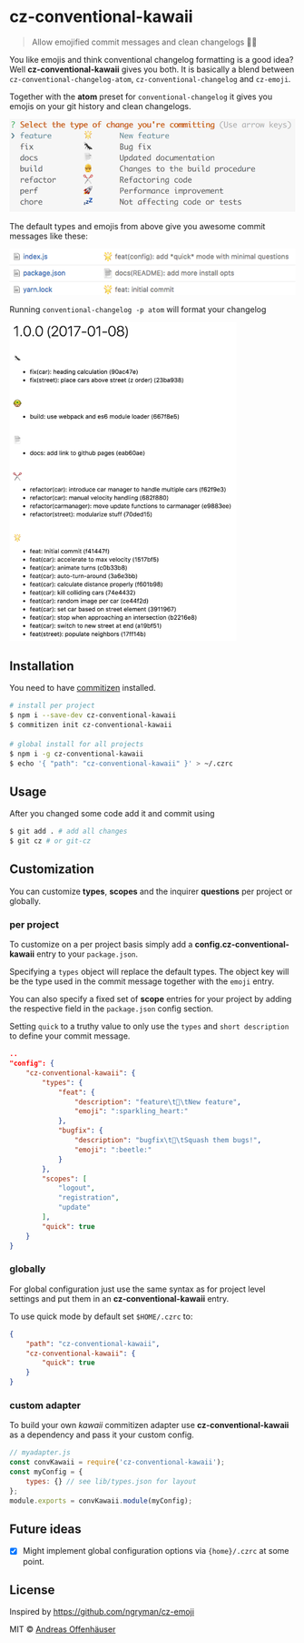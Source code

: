 # cz-conventional-kawaii

> Allow emojified commit messages and clean changelogs 🐼📄

You like emojis and think conventional changelog formatting is a good idea? Well **cz-conventional-kawaii** gives you both. It is basically a blend between `cz-conventional-changelog-atom`, `cz-conventional-changelog` and `cz-emoji`.

Together with the **atom** preset for `conventional-changelog` it gives you emojis on your git history and clean changelogs.

![default types & emojis](./types.png)

The default types and emojis from above give you awesome commit messages like these:

![example messages](./commits.png)

Running `conventional-changelog -p atom` will format your changelog

<img src="changelog.png" width="400"/>

## Installation

You need to have [commitizen](https://github.com/commitizen/cz-cli) installed.

```sh
# install per project
$ npm i --save-dev cz-conventional-kawaii
$ commitizen init cz-conventional-kawaii

# global install for all projects
$ npm i -g cz-conventional-kawaii
$ echo '{ "path": "cz-conventional-kawaii" }' > ~/.czrc
```

## Usage

After you changed some code add it and commit using

```sh
$ git add . # add all changes
$ git cz # or git-cz
```

## Customization

You can customize **types**, **scopes** and the inquirer **questions** per project or globally.

### per project

To customize on a per project basis simply add a **config.cz-conventional-kawaii** entry to your `package.json`.

Specifying a `types` object will replace the default types. The object key will be the type used in the commit message together with the `emoji` entry.

You can also specify a fixed set of **scope** entries for your project by adding the respective field in the `package.json` config section.

Setting `quick` to a truthy value to only use the `types` and `short description` to define your commit message.

```json
..
"config": {
	"cz-conventional-kawaii": {
		"types": {
			"feat": {
				"description": "feature\t💖\tNew feature",
				"emoji": ":sparkling_heart:"
			},
			"bugfix": {
				"description": "bugfix\t🐞\tSquash them bugs!",
				"emoji": ":beetle:"
			}
		},
		"scopes": [
			"logout",
			"registration",
			"update"
		],
		"quick": true
	}
}
```

### globally

For global configuration just use the same syntax as for project level settings and put them in an **cz-conventional-kawaii** entry.

To use quick mode by default set `$HOME/.czrc` to:

```json
{
    "path": "cz-conventional-kawaii",
    "cz-conventional-kawaii": {
        "quick": true
    }
}
```

### custom adapter

To build your own *kawaii* commitizen adapter use **cz-conventional-kawaii** as a dependency and pass it your custom config.

```javascript
// myadapter.js
const convKawaii = require('cz-conventional-kawaii');
const myConfig = {
	types: {} // see lib/types.json for layout
};
module.exports = convKawaii.module(myConfig);
```
## Future ideas

* [x] Might implement global configuration options via `{home}/.czrc` at some point.

## License

Inspired by https://github.com/ngryman/cz-emoji

MIT © [Andreas Offenhäuser](http://anoff.io)
